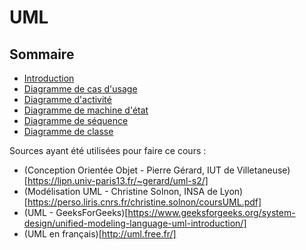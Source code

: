# UML

## Sommaire

- [Introduction](./01-introduction/README.md)
- [Diagramme de cas d'usage](./02-use-case/README.md)
- [Diagramme d'activité](./03-activity/README.md)
- [Diagramme de machine d'état](./04-state/README.md)
- [Diagramme de séquence](./05-sequence/README.md)
- [Diagramme de classe](./06-class/README.md)

Sources ayant été utilisées pour faire ce cours :

- (Conception Orientée Objet - Pierre Gérard, IUT de Villetaneuse)[https://lipn.univ-paris13.fr/~gerard/uml-s2/]
- (Modélisation UML - Christine Solnon, INSA de Lyon)[https://perso.liris.cnrs.fr/christine.solnon/coursUML.pdf]
- (UML - GeeksForGeeks)[https://www.geeksforgeeks.org/system-design/unified-modeling-language-uml-introduction/]
- (UML en français)[http://uml.free.fr/]
